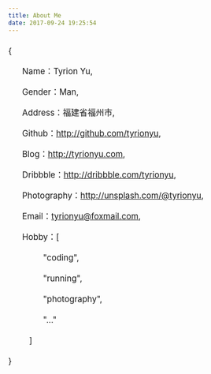 ```yaml
---
title: About Me
date: 2017-09-24 19:25:54
---
```

<div style="line-height: 2.5;font-size: 1.2em;">
{<br />&nbsp;&nbsp;&nbsp;&nbsp;&nbsp;&nbsp;Name：<a>Tyrion Yu</a>,<br />
&nbsp;&nbsp;&nbsp;&nbsp;&nbsp;&nbsp;Gender：<a>Man</a>,<br />
&nbsp;&nbsp;&nbsp;&nbsp;&nbsp;&nbsp;Address：<a>福建省福州市</a>,<br />
&nbsp;&nbsp;&nbsp;&nbsp;&nbsp;&nbsp;Github：<a href="//github.com/tyrionyu" target="_blank" title="my github">http://github.com/tyrionyu</a>,<br />
&nbsp;&nbsp;&nbsp;&nbsp;&nbsp;&nbsp;Blog：<a href="//tyrionyu.com" target="_blank" title="tyrionyu blog">http://tyrionyu.com</a>,<br />
&nbsp;&nbsp;&nbsp;&nbsp;&nbsp;&nbsp;Dribbble：<a href="//dribbble.com/tyrionyu" target="_blank" title="my dribbble">http://dribbble.com/tyrionyu</a>,<br />
&nbsp;&nbsp;&nbsp;&nbsp;&nbsp;&nbsp;Photography：<a href="//unsplash.com/@tyrionyu" target="_blank" title="my unsplash">http://unsplash.com/@tyrionyu</a>,<br />
&nbsp;&nbsp;&nbsp;&nbsp;&nbsp;&nbsp;Email：<a href="mailto:tyrionyu@foxmail.com">tyrionyu@foxmail.com</a>,<br />
&nbsp;&nbsp;&nbsp;&nbsp;&nbsp;&nbsp;Hobby：<a>[<br />
&nbsp;&nbsp;&nbsp;&nbsp;&nbsp;&nbsp;&nbsp;&nbsp;&nbsp;&nbsp;&nbsp;&nbsp;&nbsp;&nbsp;&nbsp;"coding",<br />
&nbsp;&nbsp;&nbsp;&nbsp;&nbsp;&nbsp;&nbsp;&nbsp;&nbsp;&nbsp;&nbsp;&nbsp;&nbsp;&nbsp;&nbsp;"running",<br />
&nbsp;&nbsp;&nbsp;&nbsp;&nbsp;&nbsp;&nbsp;&nbsp;&nbsp;&nbsp;&nbsp;&nbsp;&nbsp;&nbsp;&nbsp;"photography",<br />
&nbsp;&nbsp;&nbsp;&nbsp;&nbsp;&nbsp;&nbsp;&nbsp;&nbsp;&nbsp;&nbsp;&nbsp;&nbsp;&nbsp;&nbsp;"..."<br />
&nbsp;&nbsp;&nbsp;&nbsp;&nbsp;&nbsp;&nbsp;&nbsp;&nbsp;]</a><br />}
</div>